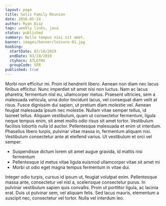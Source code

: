 ```yaml
---
layout: page
title: Solis Family Reunion
date: 2016-05-24
author: Ryan Diaz
tags: weekly links, java
status: published
summary: Nulla tempus nisi sit amet.
banner: images/banner/leisure-01.jpg
booking:
  startDate: 03/18/2019
  endDate: 03/19/2019
  ctyhocn: ATLGTHX
  groupCode: SFR
published: true
---
```

Morbi non efficitur mi. Proin id hendrerit libero. Aenean non diam nec lacus finibus efficitur. Nunc imperdiet sit amet nisi non luctus. Nam ac lacus pharetra, fermentum nisl eu, ullamcorper metus. Praesent ultricies, sem a malesuada vehicula, urna dolor tincidunt lacus, vel consequat diam velit at risus. Fusce dignissim dui sapien, ut pretium diam molestie vel. Aenean feugiat malesuada ipsum nec molestie. Nullam vitae semper tellus, id laoreet tellus. Aliquam vestibulum, quam ut consectetur fermentum, ligula neque tempus enim, sit amet mollis odio risus sit amet tortor. Vestibulum facilisis lobortis nulla id auctor. Pellentesque malesuada et enim ut interdum. Phasellus libero turpis, pulvinar vitae massa in, fermentum aliquam nisi. Vestibulum consectetur ante at eleifend varius. Ut vestibulum et orci vel semper.

* Suspendisse dictum lorem sit amet augue gravida, id mattis nisi fermentum
* Pellentesque id metus vitae ligula euismod ullamcorper vitae sit amet mi
* Morbi ut odio eget magna tempus fermentum in vitae dui.

Integer odio turpis, cursus id ipsum ut, feugiat volutpat enim. Pellentesque massa ante, consectetur vel nisl a, scelerisque consectetur purus. In pulvinar vestibulum sapien quis convallis. Proin ut porttitor ligula, ac lacinia erat. Duis ut pulvinar sem, vel aliquam felis. Sed lacus mauris, elementum a suscipit nec, consectetur vel tortor. Nulla vel interdum leo.
